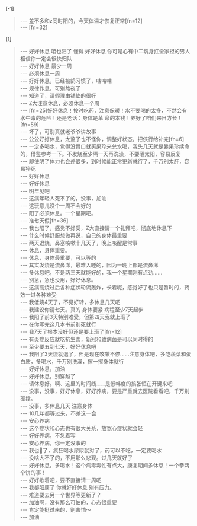 
[-1] 
>--- 差不多和z同时阳的，今天体温才恢复正常[fn=12]<br>
>--- [fn=32]<br>

[1] 
>--- 好好休息 咱也阳了 懂得 好好休息 你可是心有中二魂身扛全家担的男人 相信你一定会很快归队<br>
>--- 好好休息 最少一周<br>
>--- 必须休息一周<br>
>--- 好好休息，已经被鸽习惯了，咕咕咕<br>
>--- 规律作息，可别熬夜了<br>
>--- 知道了，请假理由铺垫的很好<br>
>--- Z大注意休息，必须休息一个周<br>
>--- [fn=25]好好休息！按时吃药，注意保暖！水不要喝的太多，不然会有水中毒的危险！还是老话：身体是革 命的本钱！养好了咱们来日方长！[fn=59]<br>
>--- 坏了，可别真就老爷爷讲故事<br>
>--- 公公好好休息，太监了也不怪你，调整好状态，把侠行给补完[fn=6]<br>
>--- 一定多喝水，觉得没胃口就买果珍来兑水喝，我头几天就是靠果珍续命的，借鉴参考一下。不发烧至少隔一天再洗澡，不要晒太阳，容易反复<br>
>--- 即使阴了体力也会差很多，到时候能正常更新就行了，千万别太肝，容易猝死<br>
>--- 好好休息<br>
>--- 好好休息<br>
>--- 明年见吧<br>
>--- 这病年轻人死不了的，没事，加油<br>
>--- 这玩意儿没个一周不会好的<br>
>--- 阳了必须休息。一个星期吧。<br>
>--- 准七天假[fn=36]<br>
>--- 我也阳了，感觉不好受，Z大直接请一个礼拜吧，彻底地休息下<br>
>--- 什么时候舒服想做再说，自己的身体最重要<br>
>--- 两天退烧，鼻塞咳嗽十几天了，晚上咳醒是常事<br>
>--- 休息，身体重要。<br>
>--- 休息，身体最重要，可以等的<br>
>--- 其实发烧是流鼻涕，最难入睡的，因为一晚上都是流鼻涕<br>
>--- 多休息吧，不是两三天就能好的，我一个星期刚有点劲……<br>
>--- 别急，急也没用，好好休息。<br>
>--- 这病高烧过后各种症状轮流轰炸，长着呢，感觉好了也只是暂时的，药效一过各种难受<br>
>--- 我低烧4天了，不见好转，多休息几天吧<br>
>--- 我建议你请七天。真的 身体要紧 病程至少7天起步<br>
>--- 我阳了前3天特别难受，但第四天我就上班了<br>
>--- 在你写完这几本书前别死就行<br>
>--- 我7天了根本没好但还是要上班了[fn=12]<br>
>--- 有炎症反应就吃抗生素，新冠和致病菌是可以同时得的<br>
>--- 至少要五到七天，好好休息吧<br>
>--- 我阳了3天烧就退了，但是现在咳嗽不停……注意身体吧，多吃蔬菜和蛋白质，多喝水，千万别洗澡，擦一擦身体就行<br>
>--- 好好休息，加油<br>
>--- 好好休息，别穿越了<br>
>--- 请休息好。啊、这里的时间线……是低帏度的搞张恒在开键来吧<br>
>--- 没事，没事，好好休息，好好养病，要是严重就去医院看看吧，千万别硬撑。<br>
>--- 没事，多休息几天 注意身体<br>
>--- 10几年都等过来，不差这一会<br>
>--- 安心养病<br>
>--- 这个症状和心态也有很大关系，放宽心症状就会轻<br>
>--- 好好养病，不急着写<br>
>--- 安心养病，你一定没事的<br>
>--- 我也🐑了，疯狂喝水尿尿就对了，药可以不吃，一定要喝水<br>
>--- 没啥大不了的，不用那么悲观。过几天就好了<br>
>--- 好好休息，多喝水！这个病毒毒性有点大，康复期间多休息！一个拳两个饼的事！<br>
>--- 好好歇着吧，要不直接请一周吧<br>
>--- 我都阳康了 你就好好休息 别有压力。<br>
>--- 难道要去另一个世界等更新了？<br>
>--- 加油啊，没有那么可怕的，心态很重要<br>
>--- 肯定能挺过来的，别害怕～<br>
>--- 加油<br>
